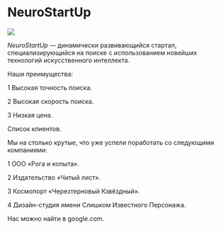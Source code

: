 # NeuroStartUp
![](https://netology-code.github.io/git-homeworks/introduction/assets/logo.png)


*NeuroStartUp* — динамически развивающийся стартап, специализирующийся на поиске с использованием новейших технологий искусственного интеллекта.

Наши преимущества:

1 Высокая точность поиска.

2 Высокая скорость поиска.

3 Низкая цена.

Список клиентов.

Мы на столько крутые, что уже успели поработать со следующими компаниями:

1 ООО «Рога и копыта».

2 Издательство «Читый лист».

3 Космопорт «Черезтерновый Кзвёздный».

4 Дизайн-студия имени Слишком Известного Персонажа.

Нас можно найти в google.com.